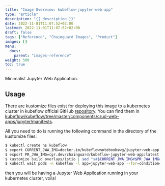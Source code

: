 ```yaml
---
title: "Image Overview: kubeflow-jupyter-web-app"
type: "article"
description: "{{ description }}"
date: 2022-11-01T11:07:52+02:00
lastmod: 2022-11-01T11:07:52+02:00
draft: false
tags: ["Reference", "Chainguard Images", "Product"]
images: []
menu:
  docs:
    parent: "images-reference"
weight: 500
toc: true
---
```




Minimalist Jupyter Web Application.

## Usage

There are kustomize files exist for deploying this image to a kubernetes cluster in kubeflow official GitHub [repository](github.com/kubeflow/kubeflow/). You can find them in [kubeflow/kubeflow/tree/master/components/crud-web-apps/jupyter/manifests](https://github.com/kubeflow/kubeflow/tree/master/components/crud-web-apps/jupyter/manifests).

All you need to do is running the following command in the directory of the kustomize files:

```bash
$ kubectl create ns kubeflow
$ export CURRENT_JWA_IMG=docker.io/kubeflownotebookswg/jupyter-web-app:latest
$ export PR_JWA_IMG=cgr.dev/chainguard/kubeflow-jupyter-web-app:latest
$ kustomize build overlays/istio | sed "s#$CURRENT_JWA_IMG#$PR_JWA_IMG#g" | kubectl apply -f -
$ kubectl wait pods -n kubeflow -l app=jupyter-web-app --for=condition=Ready --timeout=300s
````

then you will be having a Jupyter Web Application running in your kubernetes cluster, voila!

